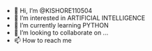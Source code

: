 - 👋 Hi, I’m @KISHORE110504
- 👀 I’m interested in ARTIFICIAL INTELLIGENCE 
- 🌱 I’m currently learning PYTHON
- 💞️ I’m looking to collaborate on ...
- 📫 How to reach me 

<!---
KISHORE110504/KISHORE110504 is a ✨ special ✨ repository because its `README.md` (this file) appears on your GitHub profile.
You can click the Preview link to take a look at your changes.
--->

